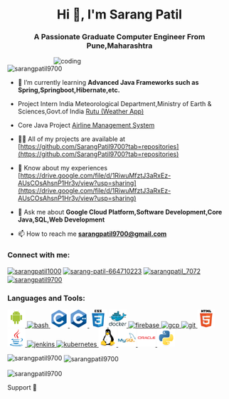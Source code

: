 <h1 align="center">Hi 👋, I'm Sarang Patil</h1>
<h3 align="center">A Passionate Graduate Computer Engineer From Pune,Maharashtra</h3>

<img align="right" alt="coding" width="400" src="https://user-images.githubusercontent.com/55389276/140866485-8fb1c876-9a8f-4d6a-98dc-08c4981eaf70.gif">

<p align="left"> <img src="https://komarev.com/ghpvc/?username=sarangpatil9700&label=Profile%20views&color=0e75b6&style=flat" alt="sarangpatil9700" /> </p>

- 🌱 I’m currently learning **Advanced Java Frameworks such as Spring,Springboot,Hibernate,etc.**

- Project Intern India Meteorological Department,Ministry of Earth & Sciences,Govt.of India [Rutu (Weather App)](https://github.com/SarangPatil9700/Weather-APP-IMD)

- Core Java Project [Airline Management System](https://github.com/SarangPatil9700/Airline_Management_System)

- 👨‍💻 All of my projects are available at [https://github.com/SarangPatil9700?tab=repositories](https://github.com/SarangPatil9700?tab=repositories)

- 📄 Know about my experiences [https://drive.google.com/file/d/1RiwuMfztJ3aRxEz-AUsCOsAhsnP1Hr3v/view?usp=sharing](https://drive.google.com/file/d/1RiwuMfztJ3aRxEz-AUsCOsAhsnP1Hr3v/view?usp=sharing)

- 💬 Ask me about **Google Cloud Platform,Software Development,Core Java,SQL,Web Development**

- 📫 How to reach me **sarangpatil9700@gmail.com**

<h3 align="left">Connect with me:</h3>
<p align="left">
<a href="https://twitter.com/sarangpatil1000" target="blank"><img align="center" src="https://raw.githubusercontent.com/rahuldkjain/github-profile-readme-generator/master/src/images/icons/Social/twitter.svg" alt="sarangpatil1000" height="30" width="40" /></a>
<a href="https://linkedin.com/in/sarang-patil-664710223" target="blank"><img align="center" src="https://raw.githubusercontent.com/rahuldkjain/github-profile-readme-generator/master/src/images/icons/Social/linked-in-alt.svg" alt="sarang-patil-664710223" height="30" width="40" /></a>
<a href="https://instagram.com/sarangpatil_7072" target="blank"><img align="center" src="https://raw.githubusercontent.com/rahuldkjain/github-profile-readme-generator/master/src/images/icons/Social/instagram.svg" alt="sarangpatil_7072" height="30" width="40" /></a>
<a href="https://www.hackerrank.com/sarangpatil9700" target="blank"><img align="center" src="https://raw.githubusercontent.com/rahuldkjain/github-profile-readme-generator/master/src/images/icons/Social/hackerrank.svg" alt="sarangpatil9700" height="30" width="40" /></a>
</p>

<h3 align="left">Languages and Tools:</h3>
<p align="left"> <a href="https://developer.android.com" target="_blank" rel="noreferrer"> <img src="https://raw.githubusercontent.com/devicons/devicon/master/icons/android/android-original-wordmark.svg" alt="android" width="40" height="40"/> </a> <a href="https://www.gnu.org/software/bash/" target="_blank" rel="noreferrer"> <img src="https://www.vectorlogo.zone/logos/gnu_bash/gnu_bash-icon.svg" alt="bash" width="40" height="40"/> </a> <a href="https://www.cprogramming.com/" target="_blank" rel="noreferrer"> <img src="https://raw.githubusercontent.com/devicons/devicon/master/icons/c/c-original.svg" alt="c" width="40" height="40"/> </a> <a href="https://www.w3schools.com/cpp/" target="_blank" rel="noreferrer"> <img src="https://raw.githubusercontent.com/devicons/devicon/master/icons/cplusplus/cplusplus-original.svg" alt="cplusplus" width="40" height="40"/> </a> <a href="https://www.w3schools.com/css/" target="_blank" rel="noreferrer"> <img src="https://raw.githubusercontent.com/devicons/devicon/master/icons/css3/css3-original-wordmark.svg" alt="css3" width="40" height="40"/> </a> <a href="https://www.docker.com/" target="_blank" rel="noreferrer"> <img src="https://raw.githubusercontent.com/devicons/devicon/master/icons/docker/docker-original-wordmark.svg" alt="docker" width="40" height="40"/> </a> <a href="https://firebase.google.com/" target="_blank" rel="noreferrer"> <img src="https://www.vectorlogo.zone/logos/firebase/firebase-icon.svg" alt="firebase" width="40" height="40"/> </a> <a href="https://cloud.google.com" target="_blank" rel="noreferrer"> <img src="https://www.vectorlogo.zone/logos/google_cloud/google_cloud-icon.svg" alt="gcp" width="40" height="40"/> </a> <a href="https://git-scm.com/" target="_blank" rel="noreferrer"> <img src="https://www.vectorlogo.zone/logos/git-scm/git-scm-icon.svg" alt="git" width="40" height="40"/> </a> <a href="https://www.w3.org/html/" target="_blank" rel="noreferrer"> <img src="https://raw.githubusercontent.com/devicons/devicon/master/icons/html5/html5-original-wordmark.svg" alt="html5" width="40" height="40"/> </a> <a href="https://www.java.com" target="_blank" rel="noreferrer"> <img src="https://raw.githubusercontent.com/devicons/devicon/master/icons/java/java-original.svg" alt="java" width="40" height="40"/> </a> <a href="https://www.jenkins.io" target="_blank" rel="noreferrer"> <img src="https://www.vectorlogo.zone/logos/jenkins/jenkins-icon.svg" alt="jenkins" width="40" height="40"/> </a> <a href="https://kubernetes.io" target="_blank" rel="noreferrer"> <img src="https://www.vectorlogo.zone/logos/kubernetes/kubernetes-icon.svg" alt="kubernetes" width="40" height="40"/> </a> <a href="https://www.linux.org/" target="_blank" rel="noreferrer"> <img src="https://raw.githubusercontent.com/devicons/devicon/master/icons/linux/linux-original.svg" alt="linux" width="40" height="40"/> </a> <a href="https://www.mysql.com/" target="_blank" rel="noreferrer"> <img src="https://raw.githubusercontent.com/devicons/devicon/master/icons/mysql/mysql-original-wordmark.svg" alt="mysql" width="40" height="40"/> </a> <a href="https://www.oracle.com/" target="_blank" rel="noreferrer"> <img src="https://raw.githubusercontent.com/devicons/devicon/master/icons/oracle/oracle-original.svg" alt="oracle" width="40" height="40"/> </a> <a href="https://www.python.org" target="_blank" rel="noreferrer"> <img src="https://raw.githubusercontent.com/devicons/devicon/master/icons/python/python-original.svg" alt="python" width="40" height="40"/> </a> </p>

<p><img align="left" src="https://github-readme-stats.vercel.app/api/top-langs?username=sarangpatil9700&show_icons=true&locale=en&layout=compact" alt="sarangpatil9700" /></p>

<p>&nbsp;<img align="center" src="https://github-readme-stats.vercel.app/api?username=sarangpatil9700&show_icons=true&locale=en" alt="sarangpatil9700" /></p>

<p><img align="center" src="https://github-readme-streak-stats.herokuapp.com/?user=sarangpatil9700&" alt="sarangpatil9700" /></p>

Support 🙏

